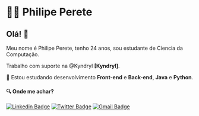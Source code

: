 # :man_technologist: Philipe Perete

## Olá! 👋

Meu nome é Philipe Perete, tenho 24 anos, sou estudante de Ciencia da Computação.

Trabalho com suporte na @Kyndryl **[Kyndryl]**.

🌱 Estou estudando desenvolvimento **Front-end** e **Back-end**, **Java** e **Python**.

#### :mag: Onde me achar?

[![Linkedin Badge](https://img.shields.io/badge/-LinkedIn-blue?style=flat-square&logo=Linkedin&logoColor=white&link=https://www.linkedin.com/in/philipe-perete-b76622104/)](https://www.linkedin.com/in/philipe-perete-b76622104/)
[![Twitter Badge](https://img.shields.io/badge/-Twitter-1ca0f1?style=flat-square&labelColor=1ca0f1&logo=twitter&logoColor=white&link=https://twitter.com/PhilipePerete)](https://twitter.com/PhilipePerete)
[![Gmail Badge](https://img.shields.io/badge/-Gmail-c14438?style=flat-square&logo=Gmail&logoColor=white&link=mailto:philipeperete@gmail.com)](mailto:philipeperete@gmail.com)

[Proxxi Tecnologia]: https://www.proxxi.com.br/home/home.html
